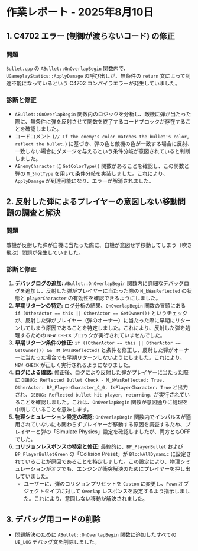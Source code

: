 # 作業レポート - 2025年8月10日

## 1. C4702 エラー (制御が渡らないコード) の修正

### 問題
`Bullet.cpp` の `ABullet::OnOverlapBegin` 関数内で、`UGameplayStatics::ApplyDamage` の呼び出しが、無条件の `return` 文によって到達不能になっているという C4702 コンパイラエラーが発生していました。

### 診断と修正
*   `ABullet::OnOverlapBegin` 関数内のロジックを分析し、敵機に弾が当たった際に、無条件に弾を反射させて関数を終了するコードブロックが存在することを確認しました。
*   コードコメント (`// If the enemy's color matches the bullet's color, reflect the bullet.`) に基づき、弾の色と敵機の色が一致する場合に反射、一致しない場合にダメージを与えるという条件分岐が意図されていると判断しました。
*   `AEnemyCharacter` に `GetColorType()` 関数があることを確認し、この関数と弾の `M_ShotType` を用いて条件分岐を実装しました。これにより、`ApplyDamage` が到達可能になり、エラーが解消されました。

## 2. 反射した弾によるプレイヤーの意図しない移動問題の調査と解決

### 問題
敵機が反射した弾が自機に当たった際に、自機が意図せず移動してしまう（吹き飛ぶ）問題が発生していました。

### 診断と修正
1.  **デバッグログの追加:** `ABullet::OnOverlapBegin` 関数内に詳細なデバッグログを追加し、反射した弾がプレイヤーに当たった際の `M_bWasReflected` の状態と `playerCharacter` の有効性を確認できるようにしました。
2.  **早期リターンの特定:** ログ分析の結果、`OnOverlapBegin` 関数の冒頭にある `if (OtherActor == this || OtherActor == GetOwner())` というチェックが、反射した弾がプレイヤー（弾のオーナー）に当たった際に早期にリターンしてしまう原因であることを特定しました。これにより、反射した弾を処理するための `NEW CHECK` ブロックが実行されていませんでした。
3.  **早期リターン条件の修正:** `if ((OtherActor == this || OtherActor == GetOwner()) && !M_bWasReflected)` と条件を修正し、反射した弾がオーナーに当たった場合でも早期リターンしないようにしました。これにより、`NEW CHECK` が正しく実行されるようになりました。
4.  **ログによる確認:** 修正後、ログにより反射した弾がプレイヤーに当たった際に `DEBUG: Reflected Bullet Check - M_bWasReflected: True, OtherActor: BP_PlayerCharacter_C_0, IsPlayerCharacter: True` と出力され、`DEBUG: Reflected bullet hit player, returning.` が実行されていることを確認しました。これは、`OnOverlapBegin` 関数が意図通りに処理を中断していることを意味します。
5.  **物理シミュレーション設定の確認:** `OnOverlapBegin` 関数内でインパルスが適用されていないにも関わらずプレイヤーが移動する原因を調査するため、プレイヤーと弾の「Simulate Physics」設定を確認しましたが、両方ともOFFでした。
6.  **コリジョンレスポンスの特定と修正:** 最終的に、`BP_PlayerBullet` および `BP_PlayerBulletGreen` の「Collision Preset」が `BlockAllDynamic` に設定されていることが原因であることを特定しました。この設定により、物理シミュレーションがオフでも、エンジンが衝突解決のためにプレイヤーを押し出していました。
    *   ユーザーに、弾のコリジョンプリセットを `Custom` に変更し、`Pawn` オブジェクトタイプに対して `Overlap` レスポンスを設定するよう指示しました。これにより、意図しない移動が解決されました。

## 3. デバッグ用コードの削除

*   問題解決のために `ABullet::OnOverlapBegin` 関数に追加したすべての `UE_LOG` デバッグ文を削除しました。
